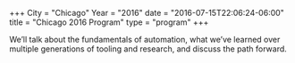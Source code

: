 +++
City = "Chicago"
Year = "2016"
date = "2016-07-15T22:06:24-06:00"
title = "Chicago 2016 Program"
type = "program"
+++

We’ll talk about the fundamentals of automation, what we’ve learned over multiple generations of tooling and research, and discuss the path forward.
